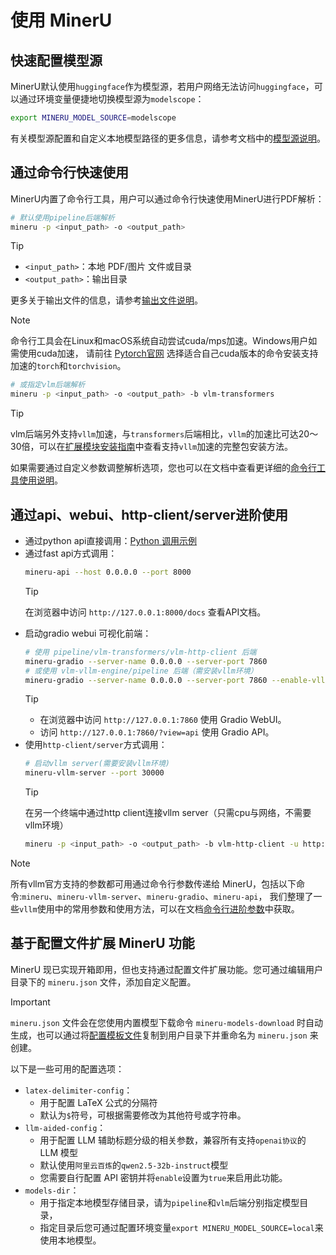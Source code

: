 # 使用 MinerU

## 快速配置模型源
MinerU默认使用`huggingface`作为模型源，若用户网络无法访问`huggingface`，可以通过环境变量便捷地切换模型源为`modelscope`：
```bash
export MINERU_MODEL_SOURCE=modelscope
```
有关模型源配置和自定义本地模型路径的更多信息，请参考文档中的[模型源说明](./model_source.md)。

## 通过命令行快速使用
MinerU内置了命令行工具，用户可以通过命令行快速使用MinerU进行PDF解析：
```bash
# 默认使用pipeline后端解析
mineru -p <input_path> -o <output_path>
```
> [!TIP]
> - `<input_path>`：本地 PDF/图片 文件或目录
> - `<output_path>`：输出目录
> 
> 更多关于输出文件的信息，请参考[输出文件说明](../reference/output_files.md)。

> [!NOTE]
> 命令行工具会在Linux和macOS系统自动尝试cuda/mps加速。Windows用户如需使用cuda加速，
> 请前往 [Pytorch官网](https://pytorch.org/get-started/locally/) 选择适合自己cuda版本的命令安装支持加速的`torch`和`torchvision`。

```bash
# 或指定vlm后端解析
mineru -p <input_path> -o <output_path> -b vlm-transformers
```
> [!TIP]
> vlm后端另外支持`vllm`加速，与`transformers`后端相比，`vllm`的加速比可达20～30倍，可以在[扩展模块安装指南](../quick_start/extension_modules.md)中查看支持`vllm`加速的完整包安装方法。

如果需要通过自定义参数调整解析选项，您也可以在文档中查看更详细的[命令行工具使用说明](./cli_tools.md)。

## 通过api、webui、http-client/server进阶使用

- 通过python api直接调用：[Python 调用示例](https://github.com/opendatalab/MinerU/blob/master/demo/demo.py)
- 通过fast api方式调用：
  ```bash
  mineru-api --host 0.0.0.0 --port 8000
  ```
  >[!TIP]
  >在浏览器中访问 `http://127.0.0.1:8000/docs` 查看API文档。
- 启动gradio webui 可视化前端：
  ```bash
  # 使用 pipeline/vlm-transformers/vlm-http-client 后端
  mineru-gradio --server-name 0.0.0.0 --server-port 7860
  # 或使用 vlm-vllm-engine/pipeline 后端（需安装vllm环境）
  mineru-gradio --server-name 0.0.0.0 --server-port 7860 --enable-vllm-engine true
  ```
  >[!TIP]
  > 
  >- 在浏览器中访问 `http://127.0.0.1:7860` 使用 Gradio WebUI。
  >- 访问 `http://127.0.0.1:7860/?view=api` 使用 Gradio API。
- 使用`http-client/server`方式调用：
  ```bash
  # 启动vllm server(需要安装vllm环境)
  mineru-vllm-server --port 30000
  ``` 
  >[!TIP]
  >在另一个终端中通过http client连接vllm server（只需cpu与网络，不需要vllm环境）
  > ```bash
  > mineru -p <input_path> -o <output_path> -b vlm-http-client -u http://127.0.0.1:30000
  > ```

> [!NOTE]
> 所有vllm官方支持的参数都可用通过命令行参数传递给 MinerU，包括以下命令:`mineru`、`mineru-vllm-server`、`mineru-gradio`、`mineru-api`，
> 我们整理了一些`vllm`使用中的常用参数和使用方法，可以在文档[命令行进阶参数](./advanced_cli_parameters.md)中获取。

## 基于配置文件扩展 MinerU 功能

MinerU 现已实现开箱即用，但也支持通过配置文件扩展功能。您可通过编辑用户目录下的 `mineru.json` 文件，添加自定义配置。

>[!IMPORTANT]
>`mineru.json` 文件会在您使用内置模型下载命令 `mineru-models-download` 时自动生成，也可以通过将[配置模板文件](https://github.com/opendatalab/MinerU/blob/master/mineru.template.json)复制到用户目录下并重命名为 `mineru.json` 来创建。  

以下是一些可用的配置选项： 

- `latex-delimiter-config`：
  * 用于配置 LaTeX 公式的分隔符
  * 默认为`$`符号，可根据需要修改为其他符号或字符串。
- `llm-aided-config`：
  * 用于配置 LLM 辅助标题分级的相关参数，兼容所有支持`openai协议`的 LLM 模型
  * 默认使用`阿里云百炼`的`qwen2.5-32b-instruct`模型
  * 您需要自行配置 API 密钥并将`enable`设置为`true`来启用此功能。
- `models-dir`：
  * 用于指定本地模型存储目录，请为`pipeline`和`vlm`后端分别指定模型目录，
  * 指定目录后您可通过配置环境变量`export MINERU_MODEL_SOURCE=local`来使用本地模型。
